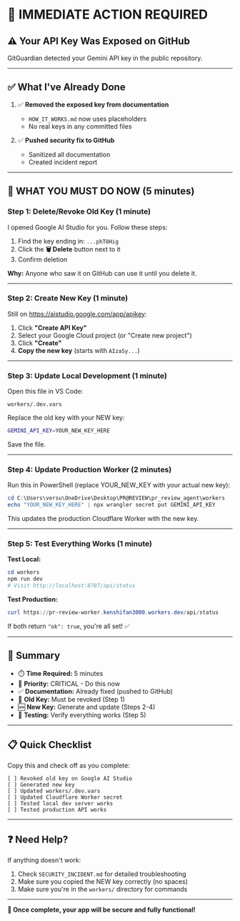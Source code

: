 # 🚨 IMMEDIATE ACTION REQUIRED

## ⚠️ Your API Key Was Exposed on GitHub

GitGuardian detected your Gemini API key in the public repository.

---

## ✅ What I've Already Done

1. ✅ **Removed the exposed key from documentation**
   - `HOW_IT_WORKS.md` now uses placeholders
   - No real keys in any committed files

2. ✅ **Pushed security fix to GitHub**
   - Sanitized all documentation
   - Created incident report

---

## 🔴 WHAT YOU MUST DO NOW (5 minutes)

### Step 1: Delete/Revoke Old Key (1 minute)

I opened Google AI Studio for you. Follow these steps:

1. Find the key ending in: `...phT8Hig`
2. Click the **🗑️ Delete** button next to it
3. Confirm deletion

**Why:** Anyone who saw it on GitHub can use it until you delete it.

---

### Step 2: Create New Key (1 minute)

Still on https://aistudio.google.com/app/apikey:

1. Click **"Create API Key"**
2. Select your Google Cloud project (or "Create new project")
3. Click **"Create"**
4. **Copy the new key** (starts with `AIzaSy...`)

---

### Step 3: Update Local Development (1 minute)

Open this file in VS Code:
```
workers/.dev.vars
```

Replace the old key with your NEW key:
```bash
GEMINI_API_KEY=YOUR_NEW_KEY_HERE
```

Save the file.

---

### Step 4: Update Production Worker (2 minutes)

Run this in PowerShell (replace YOUR_NEW_KEY with your actual new key):

```powershell
cd C:\Users\versu\OneDrive\Desktop\PR@REVIEW\pr_review_agent\workers
echo "YOUR_NEW_KEY_HERE" | npx wrangler secret put GEMINI_API_KEY
```

This updates the production Cloudflare Worker with the new key.

---

### Step 5: Test Everything Works (1 minute)

**Test Local:**
```powershell
cd workers
npm run dev
# Visit http://localhost:8787/api/status
```

**Test Production:**
```powershell
curl https://pr-review-worker.kenshifan3000.workers.dev/api/status
```

If both return `"ok": true`, you're all set! ✅

---

## 🎯 Summary

- ⏱️ **Time Required:** 5 minutes
- 🔴 **Priority:** CRITICAL - Do this now
- ✅ **Documentation:** Already fixed (pushed to GitHub)
- 🔄 **Old Key:** Must be revoked (Step 1)
- 🆕 **New Key:** Generate and update (Steps 2-4)
- 🧪 **Testing:** Verify everything works (Step 5)

---

## 📋 Quick Checklist

Copy this and check off as you complete:

```
[ ] Revoked old key on Google AI Studio
[ ] Generated new key
[ ] Updated workers/.dev.vars
[ ] Updated Cloudflare Worker secret
[ ] Tested local dev server works
[ ] Tested production API works
```

---

## ❓ Need Help?

If anything doesn't work:
1. Check `SECURITY_INCIDENT.md` for detailed troubleshooting
2. Make sure you copied the NEW key correctly (no spaces)
3. Make sure you're in the `workers/` directory for commands

---

**🚀 Once complete, your app will be secure and fully functional!**
